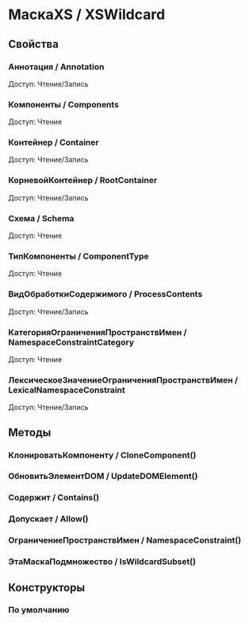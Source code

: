 
# МаскаXS / XSWildcard
      

      
## Свойства
    
### Аннотация / Annotation
Доступ: Чтение/Запись
### Компоненты / Components
Доступ: Чтение
### Контейнер / Container
Доступ: Чтение/Запись
### КорневойКонтейнер / RootContainer
Доступ: Чтение/Запись
### Схема / Schema
Доступ: Чтение
### ТипКомпоненты / ComponentType
Доступ: Чтение
### ВидОбработкиСодержимого / ProcessContents
Доступ: Чтение/Запись
### КатегорияОграниченияПространствИмен / NamespaceConstraintCategory
Доступ: Чтение
### ЛексическоеЗначениеОграниченияПространствИмен / LexicalNamespaceConstraint
Доступ: Чтение/Запись
## Методы
    
### КлонироватьКомпоненту / CloneComponent()
    
### ОбновитьЭлементDOM / UpdateDOMElement()
    
### Содержит / Contains()
    
### Допускает / Allow()
    
### ОграничениеПространствИмен / NamespaceConstraint()
    
### ЭтаМаскаПодмножество / IsWildcardSubset()
    
## Конструкторы

  
### По умолчанию
    